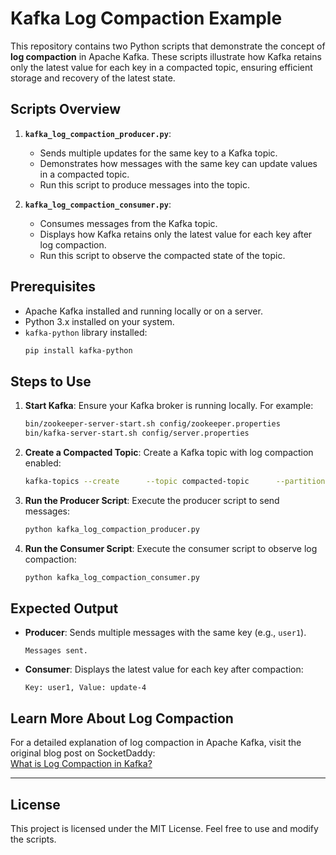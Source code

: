 
# Kafka Log Compaction Example

This repository contains two Python scripts that demonstrate the concept of **log compaction** in Apache Kafka. These scripts illustrate how Kafka retains only the latest value for each key in a compacted topic, ensuring efficient storage and recovery of the latest state.

## Scripts Overview

1. **`kafka_log_compaction_producer.py`**:
   - Sends multiple updates for the same key to a Kafka topic.
   - Demonstrates how messages with the same key can update values in a compacted topic.
   - Run this script to produce messages into the topic.

2. **`kafka_log_compaction_consumer.py`**:
   - Consumes messages from the Kafka topic.
   - Displays how Kafka retains only the latest value for each key after log compaction.
   - Run this script to observe the compacted state of the topic.

## Prerequisites

- Apache Kafka installed and running locally or on a server.
- Python 3.x installed on your system.
- `kafka-python` library installed:
  ```bash
  pip install kafka-python
  ```

## Steps to Use

1. **Start Kafka**:
   Ensure your Kafka broker is running locally. For example:
   ```bash
   bin/zookeeper-server-start.sh config/zookeeper.properties
   bin/kafka-server-start.sh config/server.properties
   ```

2. **Create a Compacted Topic**:
   Create a Kafka topic with log compaction enabled:
   ```bash
   kafka-topics --create      --topic compacted-topic      --partitions 3      --replication-factor 1      --config cleanup.policy=compact      --bootstrap-server localhost:9092
   ```

3. **Run the Producer Script**:
   Execute the producer script to send messages:
   ```bash
   python kafka_log_compaction_producer.py
   ```

4. **Run the Consumer Script**:
   Execute the consumer script to observe log compaction:
   ```bash
   python kafka_log_compaction_consumer.py
   ```

## Expected Output

- **Producer**:
  Sends multiple messages with the same key (e.g., `user1`).
  ```
  Messages sent.
  ```

- **Consumer**:
  Displays the latest value for each key after compaction:
  ```
  Key: user1, Value: update-4
  ```

## Learn More About Log Compaction

For a detailed explanation of log compaction in Apache Kafka, visit the original blog post on SocketDaddy:  
[What is Log Compaction in Kafka?](https://socketdaddy.com/apache-kafka/what-is-log-compaction-in-kafka/?source=github&campaign=example_code&medium=readme)

---

## License

This project is licensed under the MIT License. Feel free to use and modify the scripts.
